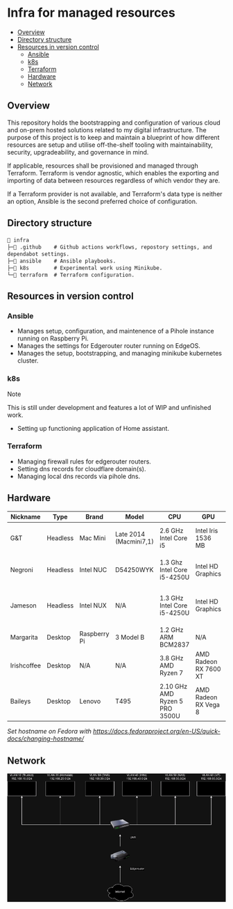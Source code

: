# Infra for managed resources

- [Overview](#overview)
- [Directory structure](#directory-structure)
- [Resources in version control](#resources-in-version-control)
    - [Ansible](#ansible)
    - [k8s](#k8s)
    - [Terraform](#terraform)
    - [Hardware](#hardware)
    - [Network](#network)


## Overview

This repository holds the bootstrapping and configuration of various cloud and on-prem hosted solutions related to my digital infrastructure. The purpose of this project is to keep and maintain a blueprint of how different resources are setup and utilise off-the-shelf tooling with maintainability, security, upgradeability, and governance in mind.

If applicable, resources shall be provisioned and managed through Terraform. Terraform is vendor agnostic, which enables the exporting and importing of data between resources regardless of which vendor they are.

If a Terraform provider is not available, and Terraform's data type is neither an option, Ansible is the second preferred choice of configuration.

## Directory structure

```
📂 infra
├─📁 .github    # Github actions workflows, repostory settings, and dependabot settings.
├─📁 ansible    # Ansible playbooks.
├─📁 k8s        # Experimental work using Minikube.
└─📁 terraform  # Terraform configuration.
```

## Resources in version control

### Ansible

* Manages setup, configuration, and maintenence of a Pihole instance running on Raspberry Pi.
* Manages the settings for Edgerouter router running on EdgeOS.
* Manages the setup, bootstrapping, and managing minikube kubernetes cluster.

### k8s

> [!NOTE]
> This is still under development and features a lot of WIP and unfinished work.

* Setting up functioning application of Home assistant.

### Terraform

* Managing firewall rules for edgerouter routers.
* Setting dns records for cloudflare domain(s).
* Managing local dns records via pihole dns.

## Hardware

| Nickname    | Type     | Brand        | Model                  | CPU                            | GPU                   | Arch   | RAM                 | OS                |
|-------------|----------|--------------|------------------------|--------------------------------|-----------------------|--------|---------------------|-------------------|
| G&T         | Headless | Mac Mini     | Late 2014 (Macmini7,1) | 2.6 GHz Intel Core i5          | Intel Iris 1536 MB    | x86_64 | 8 GB 1600 MHz DDR3  | Fedora 39 Server  |
| Negroni     | Headless | Intel NUC    | D54250WYK              | 1.3 Ghz Intel Core i5-4250U    | Intel HD Graphics     | x86_64 | 8 GB 1600 MHz DDR3  | Fedora 39 Server  |
| Jameson     | Headless | Intel NUX    | N/A                    | 1.3 GHz Intel Core i5-4250U    | Intel HD Graphics     | x86_64 | 16 GB 1600 Mhz DDR3 | Ubuntu 22.04      |
| Margarita   | Desktop  | Raspberry Pi | 3 Model B              | 1.2 GHz ARM BCM2837            | N/A                   | v8_64  | 1 GB                | Raspbian          |
| Irishcoffee | Desktop  | N/A          | N/A                    | 3.8 GHz AMD Ryzen 7            | AMD Radeon RX 7600 XT | x86_64 | 16GB                | Fedora 40 Desktop |
| Baileys     | Desktop  | Lenovo       | T495                   | 2.10 GHz AMD Ryzen 5 PRO 3500U | AMD Radeon RX Vega 8  | x86_64 | 40GB                | Fedora 40 Desktop |

_Set hostname on Fedora with https://docs.fedoraproject.org/en-US/quick-docs/changing-hostname/_

## Network

![Netowrk](./images/network/network.png)
